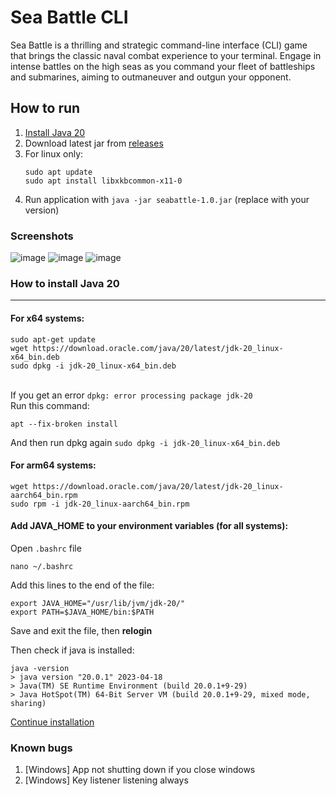 # Sea Battle CLI
    
Sea Battle is a thrilling and strategic command-line interface (CLI) game that brings the classic naval combat experience to your terminal. Engage in intense battles on the high seas as you command your fleet of battleships and submarines, aiming to outmaneuver and outgun your opponent.

## How to run
1. [Install Java 20](#how-to-install-java-20)
2. Download latest jar from [releases](https://github.com/FokiDoki/seabattle/releases)
3. For linux only:
   ```
   sudo apt update
   sudo apt install libxkbcommon-x11-0
   ```
5. Run application with `java -jar seabattle-1.0.jar` (replace with your version)

### Screenshots
![image](https://github.com/FokiDoki/seabattle/assets/23121394/3f5a3a7b-7f7a-4637-9678-d9e33bf67eac)
![image](https://github.com/FokiDoki/seabattle/assets/23121394/59f79d62-326a-4509-aed4-2a42895f1b63)
![image](https://github.com/FokiDoki/seabattle/assets/23121394/edc2acdd-f685-44f7-80c7-72af16260a99)


### How to install Java 20

---

#### For x64 systems:
```shell
sudo apt-get update
wget https://download.oracle.com/java/20/latest/jdk-20_linux-x64_bin.deb
sudo dpkg -i jdk-20_linux-x64_bin.deb
```
\
If you get an error `dpkg: error processing package jdk-20` \
Run this command:
```shell
apt --fix-broken install
```
And then run dpkg again ```sudo dpkg -i jdk-20_linux-x64_bin.deb```

#### For arm64 systems:
```shell
wget https://download.oracle.com/java/20/latest/jdk-20_linux-aarch64_bin.rpm
sudo rpm -i jdk-20_linux-aarch64_bin.rpm
```

#### Add JAVA_HOME to your environment variables (for all systems):
Open `.bashrc` file
```shell
nano ~/.bashrc
```

Add this lines to the end of the file:
```shell
export JAVA_HOME="/usr/lib/jvm/jdk-20/"
export PATH=$JAVA_HOME/bin:$PATH
```
Save and exit the file, then **relogin**

Then check if java is installed:
```shell
java -version
> java version "20.0.1" 2023-04-18
> Java(TM) SE Runtime Environment (build 20.0.1+9-29)
> Java HotSpot(TM) 64-Bit Server VM (build 20.0.1+9-29, mixed mode, sharing)
```

[Continue installation](#how-to-run)


### Known bugs
1. [Windows] App not shutting down if you close windows
2. [Windows] Key listener listening always
